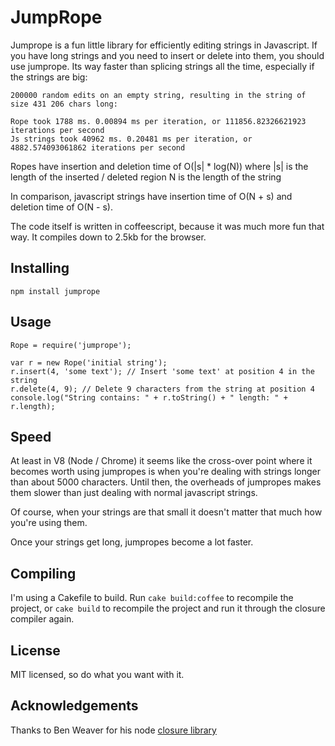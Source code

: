 JumpRope
========

Jumprope is a fun little library for efficiently editing strings in Javascript. If you have long strings and you need to insert or delete into them, you should use jumprope. Its way faster than splicing strings all the time, especially if the strings are big:

    200000 random edits on an empty string, resulting in the string of size 431 206 chars long:

    Rope took 1788 ms. 0.00894 ms per iteration, or 111856.82326621923 iterations per second
	Js strings took 40962 ms. 0.20481 ms per iteration, or 4882.574093061862 iterations per second

Ropes have insertion and deletion time of O(|s| * log(N)) where
|s| is the length of the inserted / deleted region
N is the length of the string

In comparison, javascript strings have insertion time of O(N + s) and deletion time of O(N - s).

The code itself is written in coffeescript, because it was much more fun that way. It compiles down to 2.5kb for the browser.

Installing
----------

    npm install jumprope

Usage
-----

    Rope = require('jumprope');
    
    var r = new Rope('initial string');
    r.insert(4, 'some text'); // Insert 'some text' at position 4 in the string
    r.delete(4, 9); // Delete 9 characters from the string at position 4
    console.log("String contains: " + r.toString() + " length: " + r.length);


Speed
-----

At least in V8 (Node / Chrome) it seems like the cross-over point where it becomes worth using jumpropes is when you're dealing with strings longer than about 5000 characters. Until then, the overheads of jumpropes makes them slower than just dealing with normal javascript strings.

Of course, when your strings are that small it doesn't matter that much how you're using them.

Once your strings get long, jumpropes become a lot faster.


Compiling
---------

I'm using a Cakefile to build. Run `cake build:coffee` to recompile the project, or `cake build` to recompile the project and run it through the closure compiler again.


License
-------

MIT licensed, so do what you want with it.


Acknowledgements
----------------

Thanks to Ben Weaver for his node [closure library](https://github.com/weaver/scribbles/tree/master/node/google-closure/)
